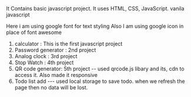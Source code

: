 It Contains basic javascript project.
It uses HTML, CSS, JavaScript.
vanila javascript

Here i am using google font for text styling
Also I am using google icon in place of font awesome

1. calculator : This is the first javascript project
2. Password generator : 2nd project
3. Analog clock : 3rd project
4. Stop Watch : 4th project
5. QR code generator: 5th project -- used qrcode.js libary and its, cdn to access it. Also made it responsive
6. Todo list add --- used local storage to save todo. when we refresh the page then no data will be lost.